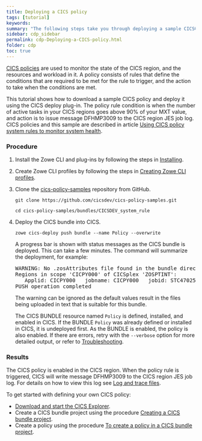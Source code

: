 ```yaml
---
title: Deploying a CICS policy
tags: [tutorial]
keywords:
summary: "The following steps take you through deploying a sample CICS® bundle containing a policy."
sidebar: cdp_sidebar
permalink: cdp-Deploying-a-CICS-policy.html
folder: cdp
toc: true
---
```


[CICS policies](https://www.ibm.com/support/knowledgecenter/en/SSGMCP_5.5.0/fundamentals/policies/policies.html) are used to monitor the state of the CICS region, and the resources and workload in it. A policy consists of rules that define the conditions that are required to be met for the rule to trigger, and the action to take when the conditions are met.

This tutorial shows how to download a sample CICS policy and deploy it using the CICS deploy plug-in. The policy rule condition is when the number of active tasks in your CICS regions goes above 90% of your MXT value, and action is to issue message DFHMP3009 to the CICS region JES job log. CICS policies and this sample are described in article [Using CICS policy system rules to monitor system health](https://developer.ibm.com/cics/2017/07/04/using-cics-policy-system-rules-monitor-system-health/).

### Procedure

1. Install the Zowe CLI and plug-ins by following the steps in [Installing](cdp-Installing).

2. Create Zowe CLI profiles by following the steps in [Creating Zowe CLI profiles](cdp-Creating-Zowe-CLI-profiles).

3. Clone the [cics-policy-samples](https://github.com/cicsdev/cics-policy-samples) repository from GitHub.

   ```text
   git clone https://github.com/cicsdev/cics-policy-samples.git

   cd cics-policy-samples/bundles/CICSDEV_system_rule
   ```

4. Deploy the CICS bundle into CICS.

   ```text
   zowe cics-deploy push bundle --name Policy --overwrite
   ```

   A progress bar is shown with status messages as the CICS bundle is deployed. This can take a few minutes. The command will summarize the deployment, for example:

   <pre class="messageText">
   WARNING: No .zosAttributes file found in the bundle directory, default values will be applied.
   Regions in scope 'CICPY000' of CICSplex 'ZOSPTINT':
      Applid: CICPY000   jobname: CICPY000   jobid: STC47025   sysname: MV2C
   PUSH operation completed</pre>

   The warning can be ignored as the default values result in the files being uploaded in text that is suitable for this bundle.

   The CICS BUNDLE resource named `Policy` is defined, installed, and enabled in CICS. If the BUNDLE `Policy` was already defined or installed in CICS, it is undeployed first. As the BUNDLE is enabled, the policy is also enabled. If there are errors, retry with the `--verbose` option for more detailed output, or refer to [Troubleshooting](cdp-Log-and-trace-files).

### Results

The CICS policy is enabled in the CICS region. When the policy rule is triggered, CICS will write message DFHMP3009 to the CICS region JES job log. For details on how to view this log see [Log and trace files](cdp-Log-and-trace-files).

To get started with defining your own CICS policy:

* [Download and start the CICS Explorer](https://www.ibm.com/support/knowledgecenter/en/SSSQ3W_5.5.0/com.ibm.cics.core.help/topics/concepts/install_planning_client.html).
* Create a CICS bundle project using the procedure [Creating a CICS bundle project](https://www.ibm.com/support/knowledgecenter/SSSQ3W_5.5.0/com.ibm.cics.core.help/topics/tasks/create_bundle.html).
* Create a policy using the procedure [To create a policy in a CICS bundle project](https://www.ibm.com/support/knowledgecenter/SSSQ3W_5.5.0/com.ibm.cics.core.help/topics/tasks/task_create_policy.html).
